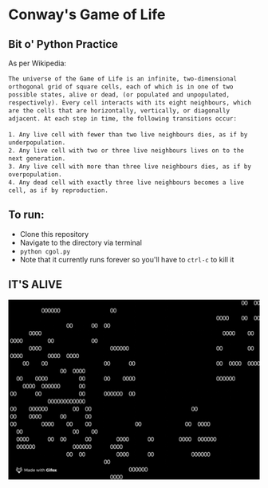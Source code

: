 # Conway's Game of Life
## Bit o' Python Practice

As per Wikipedia:
```
The universe of the Game of Life is an infinite, two-dimensional orthogonal grid of square cells, each of which is in one of two possible states, alive or dead, (or populated and unpopulated, respectively). Every cell interacts with its eight neighbours, which are the cells that are horizontally, vertically, or diagonally adjacent. At each step in time, the following transitions occur:

1. Any live cell with fewer than two live neighbours dies, as if by underpopulation.
2. Any live cell with two or three live neighbours lives on to the next generation.
3. Any live cell with more than three live neighbours dies, as if by overpopulation.
4. Any dead cell with exactly three live neighbours becomes a live cell, as if by reproduction.
```


## To run:

* Clone this repository
* Navigate to the directory via terminal
* `python cgol.py`
* Note that it currently runs forever so you'll have to `ctrl-c` to kill it

## IT'S ALIVE

![gif](https://github.com/wemmm/conways-game-of-life/blob/master/2019-03-31%2017.48.40.gif)
